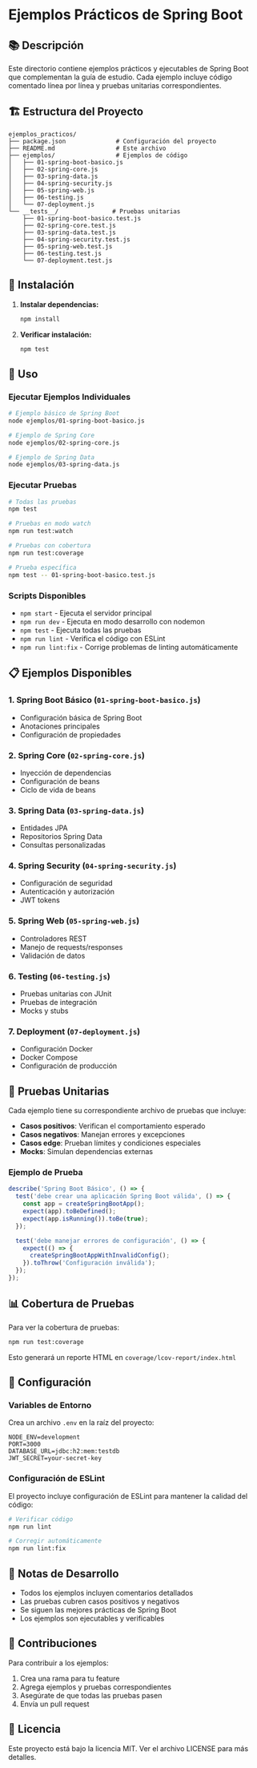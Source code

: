 # Ejemplos Prácticos de Spring Boot

## 📚 Descripción

Este directorio contiene ejemplos prácticos y ejecutables de Spring Boot que complementan la guía de estudio. Cada ejemplo incluye código comentado línea por línea y pruebas unitarias correspondientes.

## 🏗️ Estructura del Proyecto

```
ejemplos_practicos/
├── package.json              # Configuración del proyecto
├── README.md                 # Este archivo
├── ejemplos/                 # Ejemplos de código
│   ├── 01-spring-boot-basico.js
│   ├── 02-spring-core.js
│   ├── 03-spring-data.js
│   ├── 04-spring-security.js
│   ├── 05-spring-web.js
│   ├── 06-testing.js
│   └── 07-deployment.js
└── __tests__/               # Pruebas unitarias
    ├── 01-spring-boot-basico.test.js
    ├── 02-spring-core.test.js
    ├── 03-spring-data.test.js
    ├── 04-spring-security.test.js
    ├── 05-spring-web.test.js
    ├── 06-testing.test.js
    └── 07-deployment.test.js
```

## 🚀 Instalación

1. **Instalar dependencias:**
   ```bash
   npm install
   ```

2. **Verificar instalación:**
   ```bash
   npm test
   ```

## 📖 Uso

### Ejecutar Ejemplos Individuales

```bash
# Ejemplo básico de Spring Boot
node ejemplos/01-spring-boot-basico.js

# Ejemplo de Spring Core
node ejemplos/02-spring-core.js

# Ejemplo de Spring Data
node ejemplos/03-spring-data.js
```

### Ejecutar Pruebas

```bash
# Todas las pruebas
npm test

# Pruebas en modo watch
npm run test:watch

# Pruebas con cobertura
npm run test:coverage

# Prueba específica
npm test -- 01-spring-boot-basico.test.js
```

### Scripts Disponibles

- `npm start` - Ejecuta el servidor principal
- `npm run dev` - Ejecuta en modo desarrollo con nodemon
- `npm test` - Ejecuta todas las pruebas
- `npm run lint` - Verifica el código con ESLint
- `npm run lint:fix` - Corrige problemas de linting automáticamente

## 📋 Ejemplos Disponibles

### 1. Spring Boot Básico (`01-spring-boot-basico.js`)
- Configuración básica de Spring Boot
- Anotaciones principales
- Configuración de propiedades

### 2. Spring Core (`02-spring-core.js`)
- Inyección de dependencias
- Configuración de beans
- Ciclo de vida de beans

### 3. Spring Data (`03-spring-data.js`)
- Entidades JPA
- Repositorios Spring Data
- Consultas personalizadas

### 4. Spring Security (`04-spring-security.js`)
- Configuración de seguridad
- Autenticación y autorización
- JWT tokens

### 5. Spring Web (`05-spring-web.js`)
- Controladores REST
- Manejo de requests/responses
- Validación de datos

### 6. Testing (`06-testing.js`)
- Pruebas unitarias con JUnit
- Pruebas de integración
- Mocks y stubs

### 7. Deployment (`07-deployment.js`)
- Configuración Docker
- Docker Compose
- Configuración de producción

## 🧪 Pruebas Unitarias

Cada ejemplo tiene su correspondiente archivo de pruebas que incluye:

- **Casos positivos**: Verifican el comportamiento esperado
- **Casos negativos**: Manejan errores y excepciones
- **Casos edge**: Prueban límites y condiciones especiales
- **Mocks**: Simulan dependencias externas

### Ejemplo de Prueba

```javascript
describe('Spring Boot Básico', () => {
  test('debe crear una aplicación Spring Boot válida', () => {
    const app = createSpringBootApp();
    expect(app).toBeDefined();
    expect(app.isRunning()).toBe(true);
  });

  test('debe manejar errores de configuración', () => {
    expect(() => {
      createSpringBootAppWithInvalidConfig();
    }).toThrow('Configuración inválida');
  });
});
```

## 📊 Cobertura de Pruebas

Para ver la cobertura de pruebas:

```bash
npm run test:coverage
```

Esto generará un reporte HTML en `coverage/lcov-report/index.html`

## 🔧 Configuración

### Variables de Entorno

Crea un archivo `.env` en la raíz del proyecto:

```env
NODE_ENV=development
PORT=3000
DATABASE_URL=jdbc:h2:mem:testdb
JWT_SECRET=your-secret-key
```

### Configuración de ESLint

El proyecto incluye configuración de ESLint para mantener la calidad del código:

```bash
# Verificar código
npm run lint

# Corregir automáticamente
npm run lint:fix
```

## 📝 Notas de Desarrollo

- Todos los ejemplos incluyen comentarios detallados
- Las pruebas cubren casos positivos y negativos
- Se siguen las mejores prácticas de Spring Boot
- Los ejemplos son ejecutables y verificables

## 🤝 Contribuciones

Para contribuir a los ejemplos:

1. Crea una rama para tu feature
2. Agrega ejemplos y pruebas correspondientes
3. Asegúrate de que todas las pruebas pasen
4. Envía un pull request

## 📄 Licencia

Este proyecto está bajo la licencia MIT. Ver el archivo LICENSE para más detalles. 